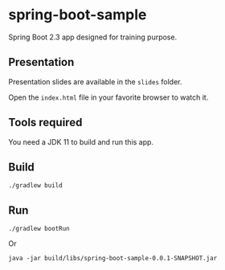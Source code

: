 # spring-boot-sample

Spring Boot 2.3 app designed for training purpose.

## Presentation

Presentation slides are available in the `slides` folder.

Open the `index.html` file in your favorite browser to watch it.

## Tools required

You need a JDK 11 to build and run this app.

## Build
```
./gradlew build
```

## Run
```
./gradlew bootRun
```
Or
```
java -jar build/libs/spring-boot-sample-0.0.1-SNAPSHOT.jar
```
